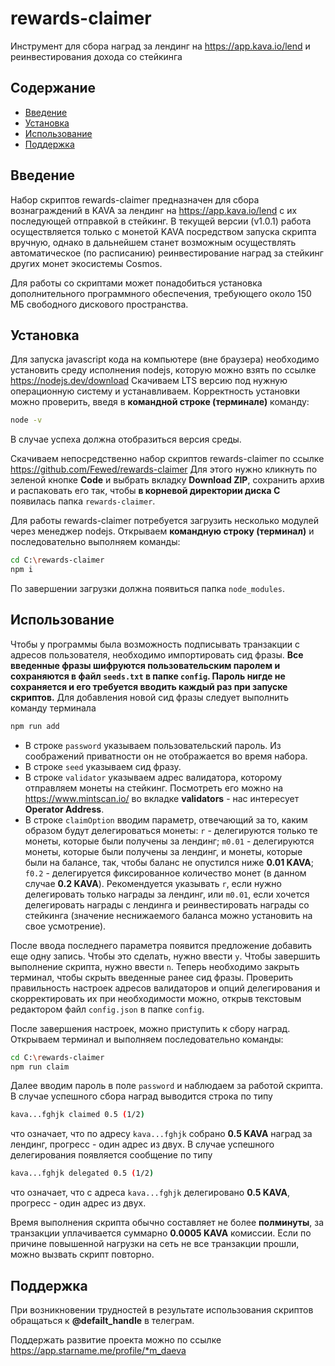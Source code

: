 # rewards-claimer

Инструмент для сбора наград за лендинг на https://app.kava.io/lend и реинвестирования дохода со стейкинга

## Содержание

- [Введение](#Введение)
- [Установка](#Установка)
- [Использование](#Использование)
- [Поддержка](#Поддержка)

## Введение

Набор скриптов rewards-claimer предназначен для сбора вознаграждений в KAVA за лендинг на https://app.kava.io/lend с их последующей отправкой в стейкинг. В текущей версии (v1.0.1) работа осуществляется только с монетой KAVA посредством запуска скрипта вручную, однако в дальнейшем станет возможным осуществлять автоматическое (по расписанию) реинвестирование наград за стейкинг других монет экосистемы Cosmos.

Для работы со скриптами может понадобиться установка дополнительного программного обеспечения, требующего около 150 МБ свободного дискового пространства.

## Установка

Для запуска javascript кода на компьютере (вне браузера) необходимо установить среду исполнения nodejs, которую можно взять по ссылке https://nodejs.dev/download 
Скачиваем LTS версию под нужную операционную систему и устанавливаем. Корректность установки можно проверить, введя в **командной строке (терминале)** команду:
```sh
node -v
```
В случае успеха должна отобразиться версия среды.

Скачиваем непосредственно набор скриптов rewards-claimer по ссылке https://github.com/Fewed/rewards-claimer
Для этого нужно кликнуть по зеленой кнопке **Code** и выбрать вкладку **Download ZIP**, сохранить архив и распаковать его так, чтобы **в корневой директории диска C** появилась папка `rewards-claimer`.

Для работы rewards-claimer потребуется загрузить несколько модулей через менеджер nodejs. Открываем **командную строку (терминал)** и последовательно выполняем команды:
```sh
cd C:\rewards-claimer
npm i
```
По завершении загрузки должна появиться папка `node_modules`.

## Использование

Чтобы у программы была возможность подписывать транзакции с адресов пользователя, необходимо импортировать сид фразы. **Все введенные фразы шифруются пользовательским паролем и сохраняются в файл `seeds.txt` в папке `config`. Пароль нигде не сохраняется и его требуется вводить каждый раз при запуске скриптов.**
Для добавления новой сид фразы следует выполнить команду терминала
```sh
npm run add
```
* В строке `password` указываем пользовательский пароль. Из соображений приватности он не отображается во время набора.
* В строке `seed` указываем сид фразу.
* В строке `validator` указываем адрес валидатора, которому отправляем монеты на стейкинг. Посмотреть его можно на https://www.mintscan.io/ во вкладке **validators** - нас интересует  **Operator Address**.
* В строке `claimOption` вводим параметр, отвечающий за то, каким образом будут делегироваться монеты:
`r` - делегируются только те монеты, которые были получены за лендинг;
`m0.01` - делегируются монеты, которые были получены за лендинг, и монеты, которые были на балансе, так, чтобы баланс не опустился ниже **0.01 KAVA**;
`f0.2` - делегируется фиксированное количество монет (в данном случае **0.2 KAVA**).
Рекомендуется указывать `r`, если нужно делегировать только награды за лендинг, или `m0.01`, если хочется делегировать награды с лендинга и реинвестировать награды со стейкинга (значение неснижаемого баланса можно установить на свое усмотрение).

После ввода последнего параметра появится предложение добавить еще одну запись. Чтобы это сделать, нужно ввести `y`. Чтобы завершить выполнение скрипта, нужно ввести `n`. Теперь необходимо закрыть терминал, чтобы скрыть введенные ранее сид фразы. Проверить правильность настроек адресов валидаторов и опций делегирования и скорректировать их при необходимости можно, открыв текстовым редактором файл `config.json` в папке `config`.

После завершения настроек, можно приступить к сбору наград. 
Открываем терминал и выполняем последовательно команды:
```sh
cd C:\rewards-claimer
npm run claim
```

Далее вводим пароль в поле `password` и наблюдаем за работой скрипта. В случае успешного сбора наград выводится строка по типу
```sh
kava...fghjk claimed 0.5 (1/2)
```
что означает, что по адресу `kava...fghjk` собрано **0.5 KAVA** наград за лендинг, прогресс - один адрес из двух.
В случае успешного делегирования появляется сообщение по типу
```sh
kava...fghjk delegated 0.5 (1/2)
```
что означает, что с адреса `kava...fghjk` делегировано **0.5 KAVA**, прогресс - один адрес из двух.

Время выполнения скрипта обычно составляет не более **полминуты**, за транзакции уплачивается суммарно **0.0005 KAVA** комиссии. Если по причине повышенной нагрузки на сеть не все транзакции прошли, можно вызвать скрипт повторно.

## Поддержка

При возникновении трудностей в результате использования скриптов обращаться к **@defailt_handle** в телеграм.

Поддержать развитие проекта можно по ссылке https://app.starname.me/profile/*m_daeva 
